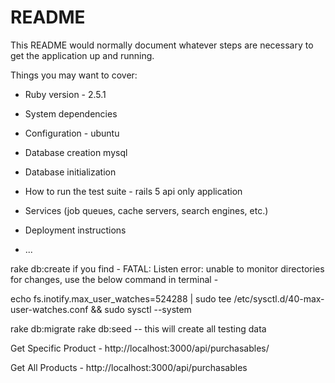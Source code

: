 # README

This README would normally document whatever steps are necessary to get the
application up and running.

Things you may want to cover:

* Ruby version - 2.5.1

* System dependencies

* Configuration - ubuntu

* Database creation mysql

* Database initialization

* How to run the test suite - 
rails 5 api only application

* Services (job queues, cache servers, search engines, etc.)

* Deployment instructions

* ...

rake db:create 
if you find - FATAL: Listen error: unable to monitor directories for changes, use the below command in terminal - 

echo fs.inotify.max_user_watches=524288 | sudo tee /etc/sysctl.d/40-max-user-watches.conf && sudo sysctl --system


rake db:migrate
rake db:seed 
-- this will create all testing data

Get Specific Product - 
http://localhost:3000/api/purchasables/<id>

Get All Products - 
http://localhost:3000/api/purchasables 
